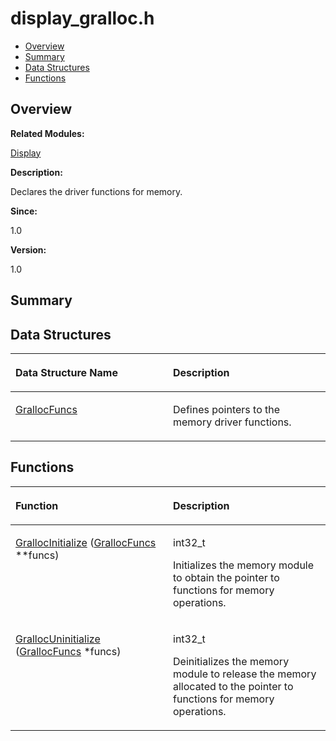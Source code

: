 # display\_gralloc.h<a name="EN-US_TOPIC_0000001054918119"></a>

-   [Overview](#section1206286449165626)
-   [Summary](#section1378872115165626)
-   [Data Structures](#nested-classes)
-   [Functions](#func-members)

## **Overview**<a name="section1206286449165626"></a>

**Related Modules:**

[Display](display.md)

**Description:**

Declares the driver functions for memory. 

**Since:**

1.0

**Version:**

1.0

## **Summary**<a name="section1378872115165626"></a>

## Data Structures<a name="nested-classes"></a>

<a name="table1242661663165626"></a>
<table><thead align="left"><tr id="row1698984901165626"><th class="cellrowborder" valign="top" width="50%" id="mcps1.1.3.1.1"><p id="p1513740223165626"><a name="p1513740223165626"></a><a name="p1513740223165626"></a>Data Structure Name</p>
</th>
<th class="cellrowborder" valign="top" width="50%" id="mcps1.1.3.1.2"><p id="p25788689165626"><a name="p25788689165626"></a><a name="p25788689165626"></a>Description</p>
</th>
</tr>
</thead>
<tbody><tr id="row933417205165626"><td class="cellrowborder" valign="top" width="50%" headers="mcps1.1.3.1.1 "><p id="p645805902165626"><a name="p645805902165626"></a><a name="p645805902165626"></a><a href="grallocfuncs.md">GrallocFuncs</a></p>
</td>
<td class="cellrowborder" valign="top" width="50%" headers="mcps1.1.3.1.2 "><p id="p1433805869165626"><a name="p1433805869165626"></a><a name="p1433805869165626"></a>Defines pointers to the memory driver functions. </p>
</td>
</tr>
</tbody>
</table>

## Functions<a name="func-members"></a>

<a name="table1613689901165626"></a>
<table><thead align="left"><tr id="row31474069165626"><th class="cellrowborder" valign="top" width="50%" id="mcps1.1.3.1.1"><p id="p2030846964165626"><a name="p2030846964165626"></a><a name="p2030846964165626"></a>Function</p>
</th>
<th class="cellrowborder" valign="top" width="50%" id="mcps1.1.3.1.2"><p id="p1550390014165626"><a name="p1550390014165626"></a><a name="p1550390014165626"></a>Description</p>
</th>
</tr>
</thead>
<tbody><tr id="row1023318396165626"><td class="cellrowborder" valign="top" width="50%" headers="mcps1.1.3.1.1 "><p id="p1626760272165626"><a name="p1626760272165626"></a><a name="p1626760272165626"></a><a href="display.md#ga304347c32a67bf7b20ef5d2b5714e5fa">GrallocInitialize</a> (<a href="grallocfuncs.md">GrallocFuncs</a> **funcs)</p>
</td>
<td class="cellrowborder" valign="top" width="50%" headers="mcps1.1.3.1.2 "><p id="p121571450165626"><a name="p121571450165626"></a><a name="p121571450165626"></a>int32_t </p>
<p id="p1098923781165626"><a name="p1098923781165626"></a><a name="p1098923781165626"></a>Initializes the memory module to obtain the pointer to functions for memory operations. </p>
</td>
</tr>
<tr id="row447636821165626"><td class="cellrowborder" valign="top" width="50%" headers="mcps1.1.3.1.1 "><p id="p376659317165626"><a name="p376659317165626"></a><a name="p376659317165626"></a><a href="display.md#ga8842b25f91c247606048ab2d5cdb338f">GrallocUninitialize</a> (<a href="grallocfuncs.md">GrallocFuncs</a> *funcs)</p>
</td>
<td class="cellrowborder" valign="top" width="50%" headers="mcps1.1.3.1.2 "><p id="p1532271239165626"><a name="p1532271239165626"></a><a name="p1532271239165626"></a>int32_t </p>
<p id="p1282905400165626"><a name="p1282905400165626"></a><a name="p1282905400165626"></a>Deinitializes the memory module to release the memory allocated to the pointer to functions for memory operations. </p>
</td>
</tr>
</tbody>
</table>

